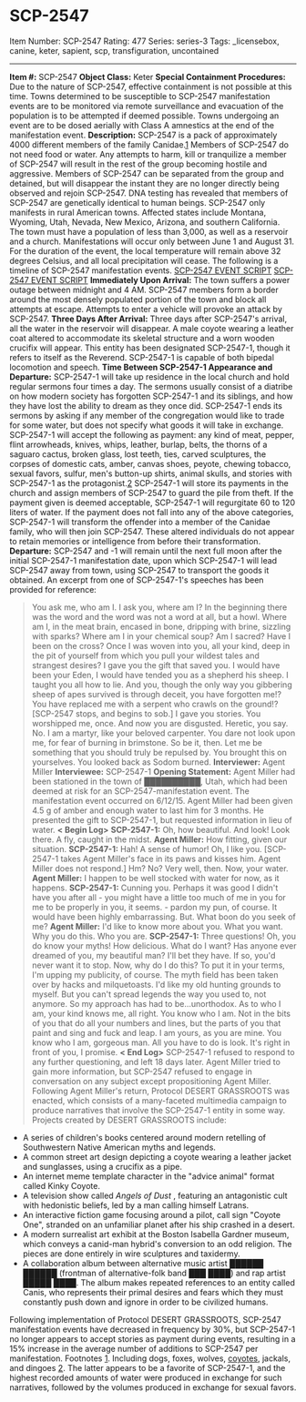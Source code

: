 # SCP-2547
Item Number: SCP-2547
Rating: 477
Series: series-3
Tags: _licensebox, canine, keter, sapient, scp, transfiguration, uncontained

---

**Item #:** SCP-2547
**Object Class:** Keter
**Special Containment Procedures:** Due to the nature of SCP-2547, effective containment is not possible at this time. Towns determined to be susceptible to SCP-2547 manifestation events are to be monitored via remote surveillance and evacuation of the population is to be attempted if deemed possible. Towns undergoing an event are to be dosed aerially with Class A amnestics at the end of the manifestation event.
**Description:** SCP-2547 is a pack of approximately 4000 different members of the family Canidae.[1](javascript:;) Members of SCP-2547 do not need food or water. Any attempts to harm, kill or tranquilize a member of SCP-2547 will result in the rest of the group becoming hostile and aggressive. Members of SCP-2547 can be separated from the group and detained, but will disappear the instant they are no longer directly being observed and rejoin SCP-2547. DNA testing has revealed that members of SCP-2547 are genetically identical to human beings.
SCP-2547 only manifests in rural American towns. Affected states include Montana, Wyoming, Utah, Nevada, New Mexico, Arizona, and southern California. The town must have a population of less than 3,000, as well as a reservoir and a church. Manifestations will occur only between June 1 and August 31. For the duration of the event, the local temperature will remain above 32 degrees Celsius, and all local precipitation will cease.
The following is a timeline of SCP-2547 manifestation events.
[SCP-2547 EVENT SCRIPT](javascript:;)
[SCP-2547 EVENT SCRIPT](javascript:;)
**Immediately Upon Arrival:** The town suffers a power outage between midnight and 4 AM. SCP-2547 members form a border around the most densely populated portion of the town and block all attempts at escape. Attempts to enter a vehicle will provoke an attack by SCP-2547.
**Three Days After Arrival:** Three days after SCP-2547's arrival, all the water in the reservoir will disappear. A male coyote wearing a leather coat altered to accommodate its skeletal structure and a worn wooden crucifix will appear. This entity has been designated SCP-2547-1, though it refers to itself as the Reverend. SCP-2547-1 is capable of both bipedal locomotion and speech.
**Time Between SCP-2547-1 Appearance and Departure:** SCP-2547-1 will take up residence in the local church and hold regular sermons four times a day. The sermons usually consist of a diatribe on how modern society has forgotten SCP-2547-1 and its siblings, and how they have lost the ability to dream as they once did. SCP-2547-1 ends its sermons by asking if any member of the congregation would like to trade for some water, but does not specify what goods it will take in exchange.
SCP-2547-1 will accept the following as payment: any kind of meat, pepper, flint arrowheads, knives, whips, leather, burlap, belts, the thorns of a saguaro cactus, broken glass, lost teeth, ties, carved sculptures, the corpses of domestic cats, amber, canvas shoes, peyote, chewing tobacco, sexual favors, sulfur, men's button-up shirts, animal skulls, and stories with SCP-2547-1 as the protagonist.[2](javascript:;) SCP-2547-1 will store its payments in the church and assign members of SCP-2547 to guard the pile from theft.
If the payment given is deemed acceptable, SCP-2547-1 will regurgitate 60 to 120 liters of water. If the payment does not fall into any of the above categories, SCP-2547-1 will transform the offender into a member of the Canidae family, who will then join SCP-2547. These altered individuals do not appear to retain memories or intelligence from before their transformation.
**Departure:** SCP-2547 and -1 will remain until the next full moon after the initial SCP-2547-1 manifestation date, upon which SCP-2547-1 will lead SCP-2547 away from town, using SCP-2547 to transport the goods it obtained.
An excerpt from one of SCP-2547-1's speeches has been provided for reference:
> You ask me, who am I. I ask you, where am I? In the beginning there was the word and the word was not a word at all, but a howl. Where am I, in the meat brain, encased in bone, dripping with brine, sizzling with sparks? Where am I in your chemical soup? Am I sacred? Have I been on the cross? Once I was woven into you, all your kind, deep in the pit of yourself from which you pull your wildest tales and strangest desires? I gave you the gift that saved you. I would have been your Eden, I would have tended you as a shepherd his sheep. I taught you all how to lie. And you, though the only way you gibbering sheep of apes survived is through deceit, you have forgotten me!? You have replaced me with a serpent who crawls on the ground!? [SCP-2547 stops, and begins to sob.] I gave you stories. You worshipped me, once. And now you are disgusted. Heretic, you say. No. I am a martyr, like your beloved carpenter. You dare not look upon me, for fear of burning in brimstone. So be it, then. Let me be something that you should truly be repulsed by. You brought this on yourselves. You looked back as Sodom burned.
> **Interviewer:** Agent Miller
> **Interviewee:** SCP-2547-1
> **Opening Statement:** Agent Miller had been stationed in the town of ██████████, Utah, which had been deemed at risk for an SCP-2547-manifestation event. The manifestation event occurred on 6/12/15. Agent Miller had been given 4.5 g of amber and enough water to last him for 3 months. He presented the gift to SCP-2547-1, but requested information in lieu of water.
> **< Begin Log>**
> **SCP-2547-1:** Oh, how beautiful. And look! Look there. A fly, caught in the midst.
> **Agent Miller:** How fitting, given our situation.
> **SCP-2547-1:** Hah! A sense of humor! Oh, I like you. [SCP-2547-1 takes Agent Miller's face in its paws and kisses him. Agent Miller does not respond.] Hm? No? Very well, then. Now, your water.
> **Agent Miller:** I happen to be well stocked with water for now, as it happens.
> **SCP-2547-1:** Cunning you. Perhaps it was good I didn't have you after all - you might have a little too much of me in you for me to be properly in you, it seems. - pardon my pun, of course. It would have been highly embarrassing. But. What boon do you seek of me?
> **Agent Miller:** I'd like to know more about you. What you want. Why you do this. Who you are.
> **SCP-2547-1:** Three questions! Oh, you do know your myths! How delicious. What do I want? Has anyone ever dreamed of you, my beautiful man? I'll bet they have. If so, you'd never want it to stop. Now, why do I do this? To put it in your terms, I'm upping my publicity, of course. The myth field has been taken over by hacks and milquetoasts. I'd like my old hunting grounds to myself. But you can't spread legends the way you used to, not anymore. So my approach has had to be…unorthodox. As to who I am, your kind knows me, all right. You know who I am. Not in the bits of you that do all your numbers and lines, but the parts of you that paint and sing and fuck and leap. I am yours, as you are mine. You know who I am, gorgeous man. All you have to do is look. It's right in front of you, I promise.
> **< End Log>** SCP-2547-1 refused to respond to any further questioning, and left 18 days later. Agent Miller tried to gain more information, but SCP-2547 refused to engage in conversation on any subject except propositioning Agent Miller.
Following Agent Miller's return, Protocol DESERT GRASSROOTS was enacted, which consists of a many-faceted multimedia campaign to produce narratives that involve the SCP-2547-1 entity in some way. Projects created by DESERT GRASSROOTS include:
  * A series of children's books centered around modern retelling of Southwestern Native American myths and legends.
  * A common street art design depicting a coyote wearing a leather jacket and sunglasses, using a crucifix as a pipe.
  * An internet meme template character in the "advice animal" format called Kinky Coyote.
  * A television show called _Angels of Dust_ , featuring an antagonistic cult with hedonistic beliefs, led by a man calling himself Latrans.
  * An interactive fiction game focusing around a pilot, call sign "Coyote One", stranded on an unfamiliar planet after his ship crashed in a desert.
  * A modern surrealist art exhibit at the Boston Isabella Gardner museum, which conveys a canid-man hybrid's conversion to an odd religion. The pieces are done entirely in wire sculptures and taxidermy.
  * A collaboration album between alternative music artist ██████ ██████ (frontman of alternative-folk band ███ ████) and rap artist █████ ████. The album makes repeated references to an entity called Canis, who represents their primal desires and fears which they must constantly push down and ignore in order to be civilized humans.

Following implementation of Protocol DESERT GRASSROOTS, SCP-2547 manifestation events have decreased in frequency by 30%, but SCP-2547-1 no longer appears to accept stories as payment during events, resulting in a 15% increase in the average number of additions to SCP-2547 per manifestation.
Footnotes
[1](javascript:;). Including dogs, foxes, wolves, [coyotes](/scp-1848), jackals, and dingoes
[2](javascript:;). The latter appears to be a favorite of SCP-2547-1, and the highest recorded amounts of water were produced in exchange for such narratives, followed by the volumes produced in exchange for sexual favors.